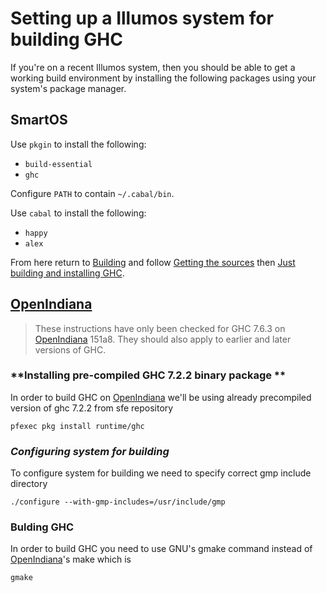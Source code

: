 


# Setting up a Illumos system for building GHC



If you're on a recent Illumos system, then you should be able to get a working build environment by installing the following packages using your system's package manager.


## SmartOS



Use `pkgin` to install the following:


- `build-essential`
- `ghc`


Configure `PATH` to contain `~/.cabal/bin`.



Use `cabal` to install the following:


- `happy`
- `alex`


From here return to [Building](building) and follow [Getting the sources](building/getting-the-sources) then [Just building and installing GHC](building/quick-start).


## [OpenIndiana](building/preparation/open-indiana)


>
>
> These instructions have only been checked for GHC 7.6.3 on [OpenIndiana](building/preparation/open-indiana) 151a8. They should also apply to earlier and later versions of GHC. 
>
>

### **Installing pre-compiled GHC 7.2.2 binary package **



In order to build GHC on [OpenIndiana](building/preparation/open-indiana) we'll be using already precompiled version of ghc 7.2.2 from sfe repository


```wiki
pfexec pkg install runtime/ghc 
```

### *Configuring system for building*



To configure system for building we need to specify correct gmp include directory


```wiki
./configure --with-gmp-includes=/usr/include/gmp
```

### **Bulding GHC**



In order to build GHC you need to use GNU's gmake command instead of [OpenIndiana](building/preparation/open-indiana)'s make which is


```wiki
gmake
```